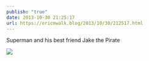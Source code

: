 ```yaml
---
publish: "true"
date: 2013-10-30 21:25:17
url: https://ericmwalk.blog/2013/10/30/212517.html
---
```


Superman and his best friend Jake the Pirate

![](https://ericmwalk.blog/uploads/2022/54c97c9147.jpg)